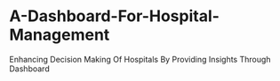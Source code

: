 # A-Dashboard-For-Hospital-Management
Enhancing Decision Making Of Hospitals By Providing Insights Through Dashboard
